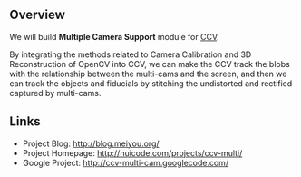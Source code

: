 ## Overview ##
We will build **Multiple Camera Support** module for [CCV](http://ccv.nuigroup.com/).

By integrating the methods related to Camera Calibration and 3D Reconstruction of OpenCV into CCV, we can make the CCV track the blobs with the relationship between the multi-cams and the screen, and then we can track the objects and fiducials by stitching the undistorted and rectified captured by multi-cams.

## Links ##
  * Project Blog: http://blog.meiyou.org/
  * Project Homepage: http://nuicode.com/projects/ccv-multi/
  * Google Project: http://ccv-multi-cam.googlecode.com/